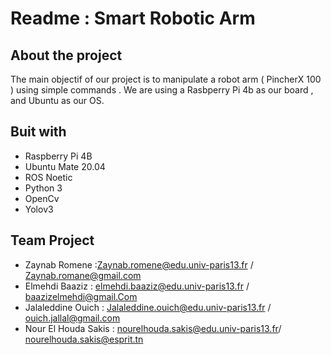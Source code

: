 # Readme : Smart Robotic Arm

## About the project
The main objectif of our project is to manipulate a robot arm ( PincherX 100 ) using simple commands . We are using a Rasbperry Pi 4b as our board , and Ubuntu  as our OS.





## Buit with
- Raspberry Pi 4B
- Ubuntu Mate 20.04
- ROS Noetic
- Python 3
- OpenCv
- Yolov3


 

## Team Project
- Zaynab Romene :Zaynab.romene@edu.univ-paris13.fr / Zaynab.romane@gmail.com
- Elmehdi Baaziz :  elmehdi.baaziz@edu.univ-paris13.fr  / baazizelmehdi@gmail.Com
- Jalaleddine Ouich : Jalaleddine.ouich@edu.univ-paris13.fr / ouich.jallal@gmail.com
- Nour El Houda Sakis : nourelhouda.sakis@edu.univ-paris13.fr/ nourelhouda.sakis@esprit.tn

